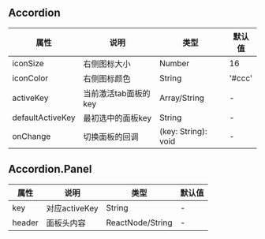 ## Accordion
属性 | 说明 | 类型 | 默认值
--- | --- | --- | ---
iconSize | 右侧图标大小 | Number | 16
iconColor | 右侧图标颜色 | String | '#ccc'
activeKey | 当前激活tab面板的key | Array/String | -
defaultActiveKey | 最初选中的面板key | String | -
onChange | 切换面板的回调 | (key: String): void | -

## Accordion.Panel
属性 | 说明 | 类型 | 默认值
--- | --- | --- | ---
key | 对应activeKey | String | -
header | 面板头内容 | ReactNode/String | -